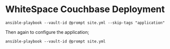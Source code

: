 # WhiteSpace Couchbase Deployment


```
ansible-playbook --vault-id @prompt site.yml --skip-tags "application"
```

Then again to configure the application;

```
ansible-playbook --vault-id @prompt site.yml
```
